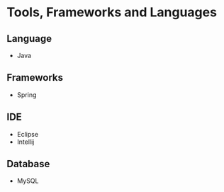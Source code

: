 # Tools, Frameworks and Languages

## Language
- Java

## Frameworks
- Spring

## IDE
- Eclipse
- Intellij

## Database
- MySQL
